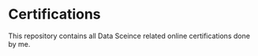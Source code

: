 # Certifications
This repository contains all Data Sceince related online certifications done by me.
